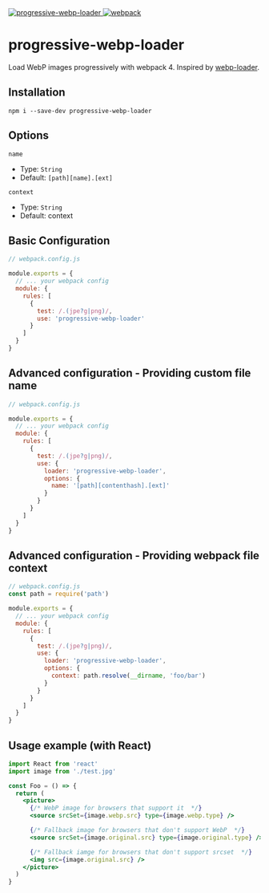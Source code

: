 <a href="https://www.npmjs.com/package/progressive-webp-loader" target="_blank">
  <img src="https://img.shields.io/npm/v/progressive-webp-loader.svg" alt="progressive-webp-loader">
</a>

<a href="https://webpack.js.org" target="_blank">
  <img src="https://img.shields.io/badge/webpack-%5E4.0.0-blue.svg?logo=webpack&style=flat" alt="webpack">
</a>

# progressive-webp-loader
Load WebP images progressively with webpack 4.
Inspired by [webp-loader](https://www.npmjs.com/package/webp-loader).

## Installation
```npm i --save-dev progressive-webp-loader```

## Options
`name`
* Type: `String`
* Default: `[path][name].[ext]`

`context`
* Type: `String`
* Default: context

## Basic Configuration
```js
// webpack.config.js

module.exports = {
  // ... your webpack config
  module: {
    rules: [
      {
        test: /.(jpe?g|png)/,
        use: 'progressive-webp-loader'
      }
    ]
  }
}
```

## Advanced configuration - Providing custom file name
```js
// webpack.config.js

module.exports = {
  // ... your webpack config
  module: {
    rules: [
      {
        test: /.(jpe?g|png)/,
        use: {
          loader: 'progressive-webp-loader',
          options: {
            name: '[path][contenthash].[ext]'
          }
        }
      }
    ]
  }
}
```

## Advanced configuration - Providing webpack file context
```js
// webpack.config.js
const path = require('path')

module.exports = {
  // ... your webpack config
  module: {
    rules: [
      {
        test: /.(jpe?g|png)/,
        use: {
          loader: 'progressive-webp-loader',
          options: {
            context: path.resolve(__dirname, 'foo/bar')
          }
        }
      }
    ]
  }
}
```

## Usage example (with React)
```jsx
import React from 'react'
import image from './test.jpg'

const Foo = () => {
  return (
    <picture>
      {/* WebP image for browsers that support it  */}
      <source srcSet={image.webp.src} type={image.webp.type} />

      {/* Fallback image for browsers that don't support WebP  */}
      <source srcSet={image.original.src} type={image.original.type} />

      {/* Fallback iamge for browsers that don't support srcset  */}
      <img src={image.original.src} />
    </picture>
  )
}
```
